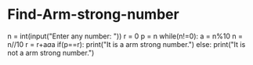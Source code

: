 # Find-Arm-strong-number
n = int(input("Enter any number: "))
r = 0
p = n
while(n!=0):
        a = n%10
        n = n//10
        r = r+a*a*a
if(p==r):
        print("It is a arm strong number.")
else:
        print("It is not a  arm strong number.")
